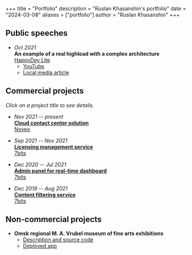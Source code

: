 +++
title = "Portfolio"
description = "Ruslan Khasanshin's portfolio"
date = "2024-03-08"
aliases = ["portfolio"]
author = "Ruslan Khasanshin"
+++

## Public speeches

- *Oct 2021*\
  **An example of a real highload with a complex architecture**\
  [HappyDev Lite](https://happydev-lite.ru)
  - [YouTube](https://www.youtube.com/watch?v=niqirgfKVLA)
  - [Local media article](https://tramplin.media/news/4/2197)

## Commercial projects

*Click on a project title to see details.*

- *Nov 2021 -- present*\
  **[Cloud contact center solution](4/)**\
  [Noveo](https://noveogroup.com)

- *Sep 2021 -- Nov 2021*\
  **[Licensing management service](3/)**\
  [7bits](https://7bits.it)

- *Dec 2020 -- Jul 2021*\
  **[Admin panel for real-time dashboard](2/)**\
  [7bits](https://7bits.it)

- *Dec 2019 -- Aug 2021*\
  **[Content filtering service](1/)**\
  [7bits](https://7bits.it)

## Non-commercial projects

- **Omsk regional M. A. Vrubel museum of fine arts exhibitions**
  - [Description and source code](https://github.com/hu553in/vrubel-museum-exhibitions)
  - [Deployed app](https://vrubel-museum-exhibitions.netlify.app)
